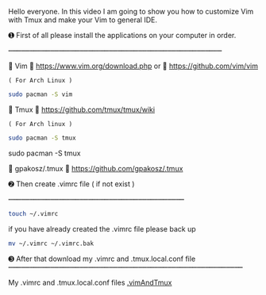 Hello everyone. In this video I am going to show you how to customize Vim with Tmux and make your Vim to general IDE.

➊ First of all please install the applications on your computer in order.

┉┉┉┉┉┉┉┉┉┉┉┉┉┉┉┉┉┉┉┉┉┉┉┉┉┉┉┉┉┉┉┉┉┉┉┉┉┉┉┉┉┉┉┉┉┉┉┉┉┉┉


🔽 Vim
🔹 https://www.vim.org/download.php
     or
🔹 https://github.com/vim/vim


    ( For Arch Linux )
``` bash
sudo pacman -S vim
```
🔽 Tmux
🔹 https://github.com/tmux/tmux/wiki

    ( For Arch linux ) 
```bash
sudo pacman -S tmux

```

  sudo pacman -S tmux

🔽  gpakosz/.tmux
🔹 https://github.com/gpakosz/.tmux

➋ Then create .vimrc file ( if not exist )

┉┉┉┉┉┉┉┉┉┉┉┉┉┉┉┉┉┉┉┉┉┉┉┉┉┉┉┉┉┉┉┉┉┉┉┉┉┉┉┉┉┉


```bash
touch ~/.vimrc

```

 if you have already created the .vimrc file please back up

```bash
mv ~/.vimrc ~/.vimrc.bak

```

➌ After that download my .vimrc and .tmux.local.conf file 
┉┉┉┉┉┉┉┉┉┉┉┉┉┉┉┉┉┉┉┉┉┉┉┉┉┉┉┉┉┉┉┉┉┉┉┉┉┉┉┉┉┉┉┉┉┉┉┉┉┉┉┉┉┉┉┉


 My .vimrc and .tmux.local.conf files
[.vimAndTmux](https://github.com/Mestane/.vimAndTmux.git)
